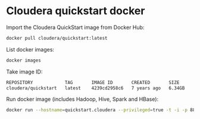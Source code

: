 # Cloudera quickstart docker

Import the Cloudera QuickStart image from Docker Hub:

```bash
docker pull cloudera/quickstart:latest
```

List docker images:

```bash
docker images
```

Take image ID:

```bash
REPOSITORY            TAG       IMAGE ID       CREATED       SIZE
cloudera/quickstart   latest    4239cd2958c6   7 years ago   6.34GB
```

Run docker image (includes Hadoop, Hive, Spark and HBase):

```bash
docker run --hostname=quickstart.cloudera --privileged=true -t -i -p 8888:8888 -p 7180:7180 -p 80:80 4239cd2958c6 /usr/bin/docker-quickstart
```

